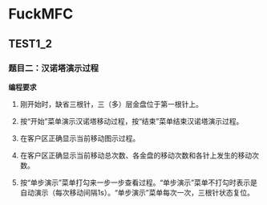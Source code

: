 # FuckMFC

## TEST1_2

  

### **题目二：汉诺塔演示过程**

**编程要求**

1. 刚开始时，缺省三根针，三（多）层金盘位于第一根针上。

2. 按“开始”菜单演示汉诺塔移动过程，按“结束”菜单结束汉诺塔演示过程。

3.  在客户区正确显示当前移动图示过程。

4.  在客户区正确显示当前移动总次数、各金盘的移动次数和各针上发生的移动次数。

5.  按“单步演示”菜单打勾来一步一步查看过程。“单步演示”菜单不打勾时表示是自动演示（每次移动间隔1s）。“单步演示”菜单每次一次，三根针状态复位。 